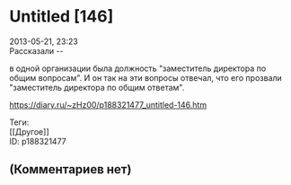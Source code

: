 Untitled [146]
==============

  
2013-05-21, 23:23  
 Рассказали --   
   
 в одной организации была должность "заместитель директора по общим вопросам". И он так на эти вопросы отвечал, что его прозвали "заместитель директора по общим ответам".   
  
<https://diary.ru/~zHz00/p188321477_untitled-146.htm>  
  
Теги:  
[[Другое]]  
ID: p188321477  


(Комментариев нет)
------------------